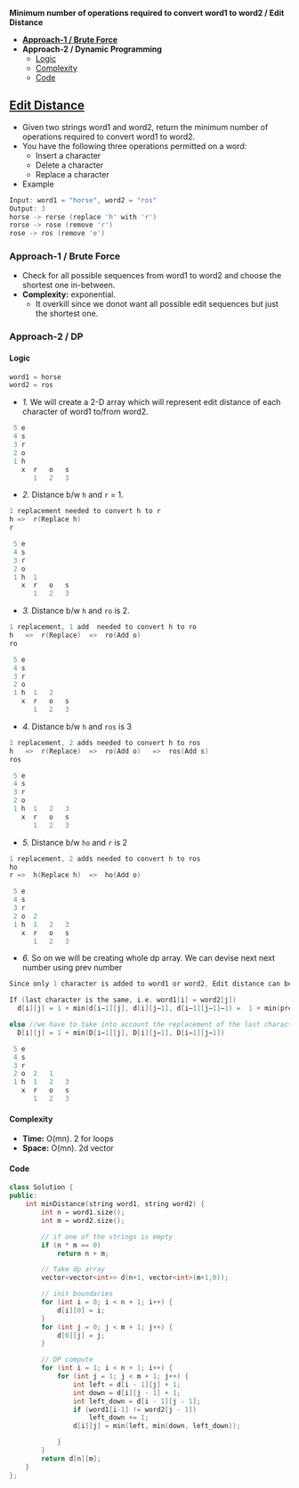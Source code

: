**Minimum number of operations required to convert word1 to word2 / Edit Distance**
- **[Approach-1 / Brute Force](#a1)**
- **Approach-2 / Dynamic Programming**
  - [Logic](#l)
  - [Complexity](#c)
  - [Code](#cpp)

## [Edit Distance](https://leetcode.com/problems/edit-distance/)
- Given two strings word1 and word2, return the minimum number of operations required to convert word1 to word2.
- You have the following three operations permitted on a word:
  - Insert a character
  - Delete a character
  - Replace a character
- Example
```c
Input: word1 = "horse", word2 = "ros"
Output: 3
horse -> rorse (replace 'h' with 'r')
rorse -> rose (remove 'r')
rose -> ros (remove 'e')
```

<a name=a1></a>
### Approach-1 / Brute Force
- Check for all possible sequences from word1 to word2 and choose the shortest one in-between. 
- **Complexity:** exponential. 
  - It overkill since we donot want all possible edit sequences but just the shortest one.

### Approach-2 / DP
<a name=l></a>
#### Logic
```c
word1 = horse
word2 = ros
```
- _1._ We will create a 2-D array which will represent edit distance of each character of word1 to/from word2.
```c
 5 e
 4 s
 3 r
 2 o
 1 h
   x  r   o   s
      1   2   3
```
- _2._ Distance b/w `h` and `r` = 1.
```c
1 replacement needed to convert h to r
h =>  r(Replace h)
r

 5 e
 4 s
 3 r
 2 o
 1 h  1
   x  r   o   s
      1   2   3
```
- _3._ Distance b/w `h` and `ro` is 2.
```c
1 replacement, 1 add  needed to convert h to ro
h   =>  r(Replace)  =>  ro(Add o)   
ro  

 5 e
 4 s
 3 r
 2 o
 1 h  1   2
   x  r   o   s
      1   2   3
```

- _4._ Distance b/w `h` and `ros` is 3
```c
1 replacement, 2 adds needed to convert h to ros
h   =>  r(Replace)  =>  ro(Add o)   =>  ros(Add s)
ros

 5 e
 4 s
 3 r
 2 o
 1 h  1   2   3
   x  r   o   s
      1   2   3
```
- _5._ Distance b/w `ho` and `r` is 2
```c
1 replacement, 2 adds needed to convert h to ros
ho
r =>  h(Replace h)  =>  ho(Add o)

 5 e
 4 s
 3 r
 2 o  2
 1 h  1   2   3
   x  r   o   s
      1   2   3
```
- _6._ So on we will be creating whole dp array. We can devise next next number using prev number 
```c
Since only 1 character is added to word1 or word2, Edit distance can be:

If (last character is the same, i.e. word1[i] = word2[j])
  d[i][j] = 1 + min(d[i−1][j], d[i][j−1], d[i−1][j−1]−1) =  1 + min(prev_row_ele, prev_col_elem, prev_diag_ele -1)

else //we have to take into account the replacement of the last character during the conversion.
  D[i][j] = 1 + min(D[i−1][j], D[i][j−1], D[i−1][j−1])

 5 e
 4 s
 3 r
 2 o  2   1   
 1 h  1   2   3
   x  r   o   s
      1   2   3
```
<a name=c></a>
#### Complexity
- **Time:** O(mn). 2 for loops
- **Space:** O(mn). 2d vector

<a name=cpp></a>
#### Code
```cpp
class Solution {
public:
    int minDistance(string word1, string word2) {
        int n = word1.size();
        int m = word2.size();

        // if one of the strings is empty
        if (n * m == 0)
            return n + m;

        // Take dp array
        vector<vector<int>> d(n+1, vector<int>(m+1,0));

        // init boundaries
        for (int i = 0; i < n + 1; i++) {
            d[i][0] = i;
        }
        for (int j = 0; j < m + 1; j++) {
            d[0][j] = j;
        }

        // DP compute 
        for (int i = 1; i < n + 1; i++) {
            for (int j = 1; j < m + 1; j++) {
                int left = d[i - 1][j] + 1;
                int down = d[i][j - 1] + 1;
                int left_down = d[i - 1][j - 1];
                if (word1[i-1] != word2[j - 1])
                    left_down += 1;
                d[i][j] = min(left, min(down, left_down));

            }
        }
        return d[n][m];        
    }
};
```
